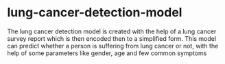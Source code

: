 # lung-cancer-detection-model
The lung cancer detection model is created with the help of a lung cancer survey report which is then encoded then to a simplified form. This model can predict whether a person is suffering from lung cancer or not, with the help of some parameters like gender, age and few common symptoms

